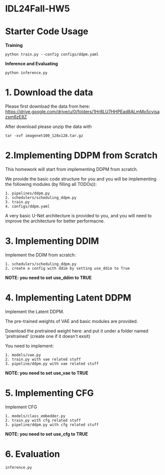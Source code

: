 # IDL24Fall-HW5

# Starter Code Usage

**Training**

```
python train.py --config configs/ddpm.yaml
```

**Inference and Evaluating**

```
python inference.py
```

# 1. Download the data

Please first download the data from here: https://drive.google.com/drive/u/0/folders/1Hr8LU7HHPEad8ALmMo5cvisazsm6zE8Z

After download please unzip the data with

```
tar -xvf imagenet100_128x128.tar.gz
```

# 2.Implementing DDPM from Scratch

This homework will start from implementing DDPM from scratch.

We provide the basic code structure for you and you will be implementing the following modules (by filling all TODOs)):

```
1. pipelines/ddpm.py
2. schedulers/scheduling_ddpm.py
3. train.py
4. configs/ddpm.yaml
```

A very basic U-Net architecture is provided to you, and you will need to improve the architecture for better performacne.

# 3. Implementing DDIM

Implement the DDIM from scratch:

```
1. schedulers/scheduling_ddpm.py
2. create a config with ddim by setting use_ddim to True
```

**NOTE: you need to set use_ddim to TRUE**

# 4. Implementing Latent DDPM

Implement the Latent DDPM.

The pre-trained weights of VAE and basic modules are provided.

Download the pretrained weight here: and put it under a folder named 'pretrained' (create one if it doesn't exsit)

You need to implement:

```
1. models/vae.py
2. train.py with vae related stuff
3. pipeline/ddpm.py with vae related stuff
```

**NOTE: you need to set use_vae to TRUE**

# 5. Implementing CFG

Implement CFG

```
1. models/class_embedder.py
2. train.py with cfg related stuff
3. pipeline/ddpm.py with cfg related stuff
```

**NOTE: you need to set use_cfg to TRUE**

# 6. Evaluation

```
inference.py
```
